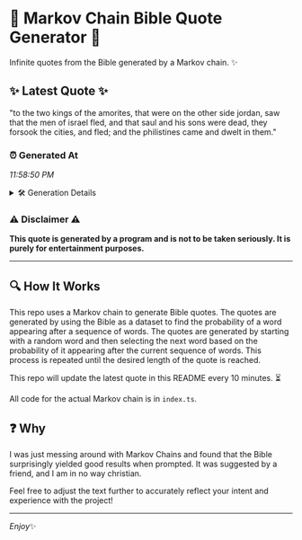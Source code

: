 # 📖 Markov Chain Bible Quote Generator 📖

Infinite quotes from the Bible generated by a Markov chain. ✨

## ✨ Latest Quote ✨
"to the two kings of the amorites, that were on the other side jordan, saw that the men of israel fled, and that saul and his sons were dead, they forsook the cities, and fled; and the philistines came and dwelt in them."

### ⏰ Generated At
*11:58:50 PM*

<details>
    <summary>🛠️ Generation Details</summary>
    <p>
        <strong>🌱 Seed:</strong> to<br>
        <strong>🔄 Iterations:</strong> 42<br>
        <strong>📜 Context History:</strong><br>[ to ]: the<br>[ to, the ]: two<br>[ to, the, two ]: kings<br>[ to, the, two, kings ]: of<br>[ to, the, two, kings, of ]: the<br>[ to, the, two, kings, of, the ]: amorites,<br>[ the, two, kings, of, the, amorites, ]: that<br>[ two, kings, of, the, amorites,, that ]: were<br>[ kings, of, the, amorites,, that, were ]: on<br>[ of, the, amorites,, that, were, on ]: the<br>[ the, amorites,, that, were, on, the ]: other<br>[ amorites,, that, were, on, the, other ]: side<br>[ that, were, on, the, other, side ]: jordan,<br>[ were, on, the, other, side, jordan, ]: saw<br>[ on, the, other, side, jordan,, saw ]: that<br>[ the, other, side, jordan,, saw, that ]: the<br>[ other, side, jordan,, saw, that, the ]: men<br>[ side, jordan,, saw, that, the, men ]: of<br>[ jordan,, saw, that, the, men, of ]: israel<br>[ saw, that, the, men, of, israel ]: fled,<br>[ that, the, men, of, israel, fled, ]: and<br>[ the, men, of, israel, fled,, and ]: that<br>[ men, of, israel, fled,, and, that ]: saul<br>[ of, israel, fled,, and, that, saul ]: and<br>[ israel, fled,, and, that, saul, and ]: his<br>[ fled,, and, that, saul, and, his ]: sons<br>[ and, that, saul, and, his, sons ]: were<br>[ that, saul, and, his, sons, were ]: dead,<br>[ saul, and, his, sons, were, dead, ]: they<br>[ and, his, sons, were, dead,, they ]: forsook<br>[ his, sons, were, dead,, they, forsook ]: the<br>[ sons, were, dead,, they, forsook, the ]: cities,<br>[ were, dead,, they, forsook, the, cities, ]: and<br>[ dead,, they, forsook, the, cities,, and ]: fled;<br>[ they, forsook, the, cities,, and, fled; ]: and<br>[ forsook, the, cities,, and, fled;, and ]: the<br>[ the, cities,, and, fled;, and, the ]: philistines<br>[ cities,, and, fled;, and, the, philistines ]: came<br>[ and, fled;, and, the, philistines, came ]: and<br>[ fled;, and, the, philistines, came, and ]: dwelt<br>[ and, the, philistines, came, and, dwelt ]: in<br>[ the, philistines, came, and, dwelt, in ]: them.<br>
    </p>
</details>

### ⚠️ Disclaimer ⚠️
**This quote is generated by a program and is not to be taken seriously. It is purely for entertainment purposes.**

---

## 🔍 How It Works

This repo uses a Markov chain to generate Bible quotes. The quotes are generated by using the Bible as a dataset to find the probability of a word appearing after a sequence of words. The quotes are generated by starting with a random word and then selecting the next word based on the probability of it appearing after the current sequence of words. This process is repeated until the desired length of the quote is reached.

This repo will update the latest quote in this README every 10 minutes. ⏳

All code for the actual Markov chain is in `index.ts`.

## ❓ Why

I was just messing around with Markov Chains and found that the Bible surprisingly yielded good results when prompted. 
It was suggested by a friend, and I am in no way christian.

Feel free to adjust the text further to accurately reflect your intent and experience with the project!

---

*Enjoy*✨
